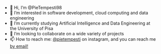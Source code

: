 - 👋 Hi, I’m @PieTempesti98
- 👀 I’m interested in software development, cloud computing and data engineering
- 🌱 I’m currently studying Artificial Intelligence and Data Engineering at the University of Pisa
- 💞️ I’m looking to collaborate on a wide variety of projects
- 📫 How to reach me: [@pietempesti](instagram.com/pietempesti) on instagram, and you can reach me [by email!](mailto:pietro.tempesti98@gmail.com)

<!---
PieTempesti98/PieTempesti98 is a ✨ special ✨ repository because its `README.md` (this file) appears on your GitHub profile.
You can click the Preview link to take a look at your changes.
--->

